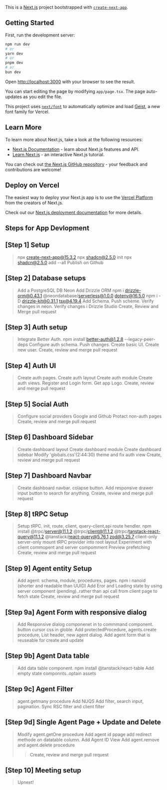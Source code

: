 This is a [Next.js](https://nextjs.org) project bootstrapped with [`create-next-app`](https://nextjs.org/docs/app/api-reference/cli/create-next-app).

## Getting Started

First, run the development server:

```bash
npm run dev
# or
yarn dev
# or
pnpm dev
# or
bun dev
```

Open [http://localhost:3000](http://localhost:3000) with your browser to see the result.

You can start editing the page by modifying `app/page.tsx`. The page auto-updates as you edit the file.

This project uses [`next/font`](https://nextjs.org/docs/app/building-your-application/optimizing/fonts) to automatically optimize and load [Geist](https://vercel.com/font), a new font family for Vercel.

## Learn More

To learn more about Next.js, take a look at the following resources:

- [Next.js Documentation](https://nextjs.org/docs) - learn about Next.js features and API.
- [Learn Next.js](https://nextjs.org/learn) - an interactive Next.js tutorial.

You can check out [the Next.js GitHub repository](https://github.com/vercel/next.js) - your feedback and contributions are welcome!

## Deploy on Vercel

The easiest way to deploy your Next.js app is to use the [Vercel Platform](https://vercel.com/new?utm_medium=default-template&filter=next.js&utm_source=create-next-app&utm_campaign=create-next-app-readme) from the creators of Next.js.

Check out our [Next.js deployment documentation](https://nextjs.org/docs/app/building-your-application/deploying) for more details.

## Steps for App Devlopment 

## [Step 1] Setup
>npx create-next-app@15.3.2
>npx shadcn@2.5.0 init
>npx shadcn@2.5.0 add --all
>Publish on Github

## [Step 2] Database setups
>Add a PostgreSQL DB Neon
>Add Drizzle ORM
>npm i drizzle-orm@0.43.1 @neondatabase/serverless@1.0.0 dotenv@16.5.0
>npm i -D drizzle-kit@0.31.1 tsx@4.19.4
>Add Schema. Push scheme. Verify changes in neon. Verify changes i Drizzle Studio
>Create, Review and Merge pull request

## [Step 3] Auth setup
>Integrate Better Auth.  npm install better-auth@1.2.8 --legacy-peer-deps
>Configure auth schema. Push changes.
>Create basic UI. Create new user.
>Create, review and merge pull request

## [Step 4] Auth UI
>Create auth pages.
>Create auth layout
>Create auth module
>Create auth views. Register and Login form. Get app Logo.
>Create, review and merge pull request

## [Step 5] Social Auth
>Configure social providers Google and Github
>Protact non-auth pages
>Create, review and merge pull request

## [Step 6] Dashboard Sidebar
>Create dashboard layout
>Create dashboard module
>Create dashboard sidebar
>Modify 'globals.css'(2:44:30)  theme and fix auth view
>Create, review and merge pull request

## [Step 7] Dashboard Navbar
>Create dashboard navbar. colapse button. 
>Add responsive drawer
>input button to search for anything.
>Create, review and merge pull request

## [Step 8] tRPC Setup
>Setup tRPC. init, route, client, query-client,api route hendler.
>npm install @trpc/server@11.1.2 @trpc/client@11.1.2 @trpc/tanstack-react-query@11.1.2 @tanstack/react-query@5.76.1 zod@3.25.7 client-only server-only
>mount tRPC provider into root layout
>Experiment with client commopent and server compomment
>Preview prefetching
>Create, review and merge pull request

## [Step 9] Agent entity Setup
>Add agent: schema, module, procedures, pages.
>npm i nanoid (shorter and readable than UUID)
>Add Eror and Loading state by using server component (pending)..rather than api call from client page to fetch state
>Create, review and merge pull request

## [Step 9a] Agent Form with responsive dialog
>Add Responsive dialog componenet in to commmand component. button cursor css in globle.
>Add protectedProcedure, agents.create procedure, List header, new agent dialog.
>Add agent form that is reuseable for create and update

## [Step 9b] Agent Data table
>Add data table component. npm install @tanstack/react-table
>Add empty state componnts..optain assets

## [Step 9c] Agent Filter
>agent.getmany procedure
>Add NUQS
>Add filter, search input, pagination.
>Sync RSC filter and client filter

## [Step 9d] Single Agent Page + Update and Delete 
>Modify agent.getOne procedure
>Add agent id ppage
>add redirect methode on datatable column.
>Add Agent ID View
>Add agent.remove and agent.delete procedure
>>Create, review and merge pull request

## [Step 10] Meeting setup 
>Upnext!





